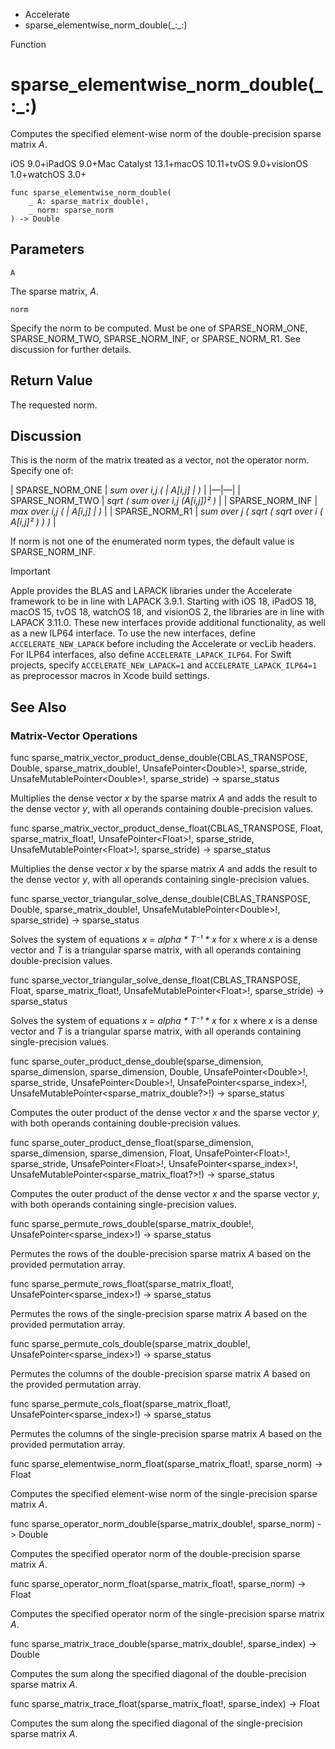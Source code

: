 

- Accelerate
-  sparse_elementwise_norm_double(\_:\_:) 

Function

# sparse_elementwise_norm_double(\_:\_:)

Computes the specified element-wise norm of the double-precision sparse matrix *A*.

iOS 9.0+iPadOS 9.0+Mac Catalyst 13.1+macOS 10.11+tvOS 9.0+visionOS 1.0+watchOS 3.0+

``` source
func sparse_elementwise_norm_double(
    _ A: sparse_matrix_double!,
    _ norm: sparse_norm
) -> Double
```

## Parameters 

`A`  

The sparse matrix, *A*.

`norm`  

Specify the norm to be computed. Must be one of SPARSE_NORM_ONE, SPARSE_NORM_TWO, SPARSE_NORM_INF, or SPARSE_NORM_R1. See discussion for further details.

## Return Value

The requested norm.

## Discussion

This is the norm of the matrix treated as a vector, not the operator norm. Specify one of:

\| SPARSE_NORM_ONE \| *sum over i,j ( \| A\[i,j\] \| )* \| \|—\|—\| \| SPARSE_NORM_TWO \| *sqrt ( sum over i,j (A\[i,j\])² )* \| \| SPARSE_NORM_INF \| *max over i,j ( \| A\[i,j\] \| )* \| \| SPARSE_NORM_R1 \| *sum over j ( sqrt ( sqrt over i ( A\[i,j\]² ) ) )* \|

If norm is not one of the enumerated norm types, the default value is SPARSE_NORM_INF.

Important

Apple provides the BLAS and LAPACK libraries under the Accelerate framework to be in line with LAPACK 3.9.1. Starting with iOS 18, iPadOS 18, macOS 15, tvOS 18, watchOS 18, and visionOS 2, the libraries are in line with LAPACK 3.11.0. These new interfaces provide additional functionality, as well as a new ILP64 interface. To use the new interfaces, define `ACCELERATE_NEW_LAPACK` before including the Accelerate or vecLib headers. For ILP64 interfaces, also define `ACCELERATE_LAPACK_ILP64`. For Swift projects, specify `ACCELERATE_NEW_LAPACK=1` and `ACCELERATE_LAPACK_ILP64=1` as preprocessor macros in Xcode build settings.

## See Also

### Matrix-Vector Operations

func sparse_matrix_vector_product_dense_double(CBLAS_TRANSPOSE, Double, sparse_matrix_double!, UnsafePointer&lt;Double>!, sparse_stride, UnsafeMutablePointer&lt;Double>!, sparse_stride) -> sparse_status

Multiplies the dense vector *x* by the sparse matrix *A* and adds the result to the dense vector *y*, with all operands containing double-precision values.

func sparse_matrix_vector_product_dense_float(CBLAS_TRANSPOSE, Float, sparse_matrix_float!, UnsafePointer&lt;Float>!, sparse_stride, UnsafeMutablePointer&lt;Float>!, sparse_stride) -> sparse_status

Multiplies the dense vector *x* by the sparse matrix *A* and adds the result to the dense vector *y*, with all operands containing single-precision values.

func sparse_vector_triangular_solve_dense_double(CBLAS_TRANSPOSE, Double, sparse_matrix_double!, UnsafeMutablePointer&lt;Double>!, sparse_stride) -> sparse_status

Solves the system of equations *x = alpha \* T⁻¹ \* x* for x where *x* is a dense vector and *T* is a triangular sparse matrix, with all operands containing double-precision values.

func sparse_vector_triangular_solve_dense_float(CBLAS_TRANSPOSE, Float, sparse_matrix_float!, UnsafeMutablePointer&lt;Float>!, sparse_stride) -> sparse_status

Solves the system of equations *x = alpha \* T⁻¹ \* x* for x where *x* is a dense vector and *T* is a triangular sparse matrix, with all operands containing single-precision values.

func sparse_outer_product_dense_double(sparse_dimension, sparse_dimension, sparse_dimension, Double, UnsafePointer&lt;Double>!, sparse_stride, UnsafePointer&lt;Double>!, UnsafePointer&lt;sparse_index>!, UnsafeMutablePointer&lt;sparse_matrix_double?>!) -> sparse_status

Computes the outer product of the dense vector *x* and the sparse vector *y*, with both operands containing double-precision values.

func sparse_outer_product_dense_float(sparse_dimension, sparse_dimension, sparse_dimension, Float, UnsafePointer&lt;Float>!, sparse_stride, UnsafePointer&lt;Float>!, UnsafePointer&lt;sparse_index>!, UnsafeMutablePointer&lt;sparse_matrix_float?>!) -> sparse_status

Computes the outer product of the dense vector *x* and the sparse vector *y*, with both operands containing single-precision values.

func sparse_permute_rows_double(sparse_matrix_double!, UnsafePointer&lt;sparse_index>!) -> sparse_status

Permutes the rows of the double-precision sparse matrix *A* based on the provided permutation array.

func sparse_permute_rows_float(sparse_matrix_float!, UnsafePointer&lt;sparse_index>!) -> sparse_status

Permutes the rows of the single-precision sparse matrix *A* based on the provided permutation array.

func sparse_permute_cols_double(sparse_matrix_double!, UnsafePointer&lt;sparse_index>!) -> sparse_status

Permutes the columns of the double-precision sparse matrix *A* based on the provided permutation array.

func sparse_permute_cols_float(sparse_matrix_float!, UnsafePointer&lt;sparse_index>!) -> sparse_status

Permutes the columns of the single-precision sparse matrix *A* based on the provided permutation array.

func sparse_elementwise_norm_float(sparse_matrix_float!, sparse_norm) -> Float

Computes the specified element-wise norm of the single-precision sparse matrix *A*.

func sparse_operator_norm_double(sparse_matrix_double!, sparse_norm) -> Double

Computes the specified operator norm of the double-precision sparse matrix *A*.

func sparse_operator_norm_float(sparse_matrix_float!, sparse_norm) -> Float

Computes the specified operator norm of the single-precision sparse matrix *A*.

func sparse_matrix_trace_double(sparse_matrix_double!, sparse_index) -> Double

Computes the sum along the specified diagonal of the double-precision sparse matrix *A*.

func sparse_matrix_trace_float(sparse_matrix_float!, sparse_index) -> Float

Computes the sum along the specified diagonal of the single-precision sparse matrix *A*.


